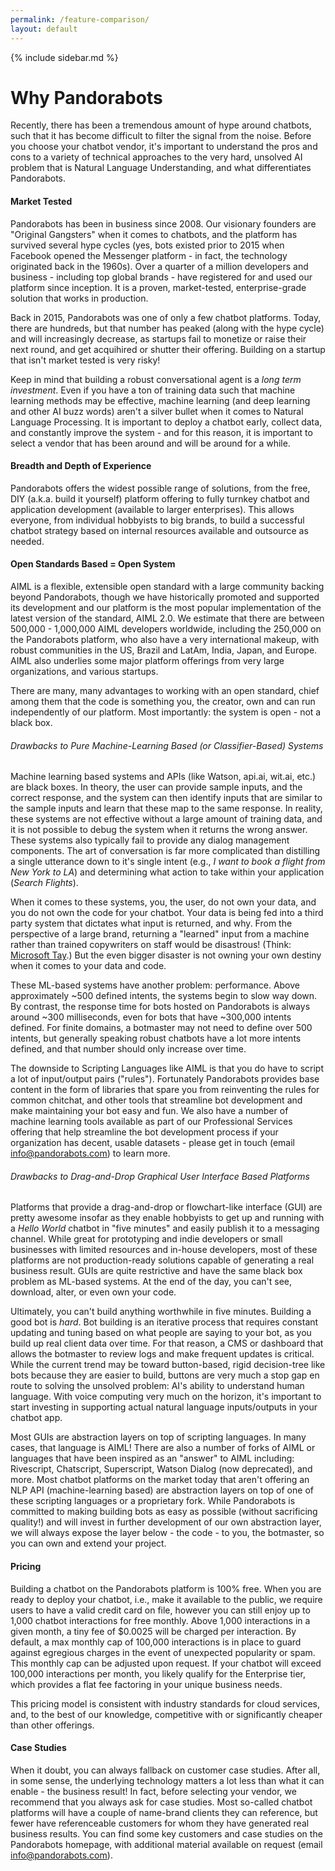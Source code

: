 ```yaml
---
permalink: /feature-comparison/
layout: default
---
```


{% include sidebar.md %}
<div class="pb-docs__content">

# Why Pandorabots

Recently, there has been a tremendous amount of hype around chatbots, such that it has become difficult to filter the signal from the noise. Before you choose your chatbot vendor, it's important to understand the pros and cons to a variety of technical approaches to the very hard, unsolved AI problem that is Natural Language Understanding, and what differentiates Pandorabots.

#### Market Tested

Pandorabots has been in business since 2008. Our visionary founders are "Original Gangsters" when it comes to chatbots, and the platform has survived several hype cycles \(yes, bots existed prior to 2015 when Facebook opened the Messenger platform - in fact, the technology originated back in the 1960s\). Over a quarter of a million developers and business - including top global brands - have registered for and used our platform since inception. It is a proven, market-tested, enterprise-grade solution that works in production.

Back in 2015, Pandorabots was one of only a few chatbot platforms. Today, there are hundreds, but that number has peaked \(along with the hype cycle\) and will increasingly decrease, as startups fail to monetize or raise their next round, and get acquihired or shutter their offering. Building on a startup that isn't market tested is very risky!

Keep in mind that building a robust conversational agent is a _long term investment_. Even if you have a ton of training data such that machine learning methods may be effective, machine learning \(and deep learning and other AI buzz words\) aren't a silver bullet when it comes to Natural Language Processing. It is important to deploy a chatbot early, collect data, and constantly improve the system - and for this reason, it is important to select a vendor that has been around and will be around for a while.

#### Breadth and Depth of Experience

Pandorabots offers the widest possible range of solutions, from the free, DIY \(a.k.a. build it yourself\) platform offering to fully turnkey chatbot and application development \(available to larger enterprises\). This allows everyone, from individual hobbyists to big brands, to build a successful chatbot strategy based on internal resources available and outsource as needed.

#### Open Standards Based = Open System

AIML is a flexible, extensible open standard with a large community backing beyond Pandorabots, though we have historically promoted and supported its development and our platform is the most popular implementation of the latest version of the standard, AIML 2.0. We estimate that there are between 500,000 - 1,000,000 AIML developers worldwide, including the 250,000 on the Pandorabots platform, who also have a very international makeup, with robust communities in the US, Brazil and LatAm, India, Japan, and Europe. AIML also underlies some major platform offerings from very large organizations, and various startups.

There are many, many advantages to working with an open standard, chief among them that the code is something you, the creator, own and can run independently of our platform. Most importantly: the system is open - not a black box.

###### _Drawbacks to Pure Machine-Learning Based \(or Classifier-Based\) Systems_

Machine learning based systems and APIs \(like Watson, api.ai, wit.ai, etc.\) are black boxes. In theory, the user can provide sample inputs, and the correct response, and the system can then identify inputs that are similar to the sample inputs and learn that these map to the same response. In reality, these systems are not effective without a large amount of training data, and it is not possible to debug the system when it returns the wrong answer. These systems also typically fail to provide any dialog management components. The art of conversation is far more complicated than distilling a single utterance down to it's single intent \(e.g., _I want to book a flight from New York to LA_\) and determining what action to take within your application \(_Search Flights_\).

When it comes to these systems, you, the user, do not own your data, and you do not own the code for your chatbot. Your data is being fed into a third party system that dictates what input is returned, and why. From the perspective of a large brand, returning a "learned" input from a machine rather than trained copywriters on staff would be disastrous! \(Think: [Microsoft Tay](https://en.wikipedia.org/wiki/Tay_%28bot%29).\) But the even bigger disaster is not owning your own destiny when it comes to your data and code.

These ML-based systems have another problem: performance. Above approximately ~500 defined intents, the systems begin to slow way down. By contrast, the response time for bots hosted on Pandorabots is always around ~300 milliseconds, even for bots that have ~300,000 intents defined. For finite domains, a botmaster may not need to define over 500 intents, but generally speaking robust chatbots have a lot more intents defined, and that number should only increase over time.

The downside to Scripting Languages like AIML is that you do have to script a lot of input/output pairs \("rules"\). Fortunately Pandorabots provides base content in the form of libraries that spare you from reinventing the rules for common chitchat, and other tools that streamline bot development and make maintaining your bot easy and fun. We also have a number of machine learning tools available as part of our Professional Services offering that help streamline the bot development process if your organization has decent, usable datasets - please get in touch \(email info@pandorabots.com\) to learn more.

###### _Drawbacks to Drag-and-Drop Graphical User Interface Based Platforms_

Platforms that provide a drag-and-drop or flowchart-like interface \(GUI\) are pretty awesome insofar as they enable hobbyists to get up and running with a _Hello World_ chatbot in "five minutes" and easily publish it to a messaging channel. While great for prototyping and indie developers or small businesses with limited resources and in-house developers, most of these platforms are not production-ready solutions capable of generating a real business result. GUIs are quite restrictive and have the same black box problem as ML-based systems. At the end of the day, you can't see, download, alter, or even own your code.

Ultimately, you can't build anything worthwhile in five minutes. Building a good bot is _hard_. Bot building is an iterative process that requires constant updating and tuning based on what people are saying to your bot, as you build up real client data over time. For that reason, a CMS or dashboard that allows the botmaster to review logs and make frequent updates is critical. While the current trend may be toward button-based, rigid decision-tree like bots because they are easier to build, buttons are very much a stop gap en route to solving the unsolved problem: AI's ability to understand human language. With voice computing very much on the horizon, it's important to start investing in supporting actual natural language inputs/outputs in your chatbot app.

Most GUIs are abstraction layers on top of scripting languages. In many cases, that language is AIML! There are also a number of forks of AIML or languages that have been inspired as an "answer" to AIML including: Rivescript, Chatscript, Superscript, Watson Dialog \(now deprecated\), and more. Most chatbot platforms on the market today that aren't offering an NLP API \(machine-learning based\) are abstraction layers on top of one of these scripting languages or a proprietary fork. While Pandorabots is committed to making building bots as easy as possible \(without sacrificing quality!\) and will invest in further development of our own abstraction layer, we will always expose the layer below - the code - to you, the botmaster, so you can own and extend your project.

#### Pricing

Building a chatbot on the Pandorabots platform is 100% free. When you are ready to deploy your chatbot, i.e., make it available to the public, we require users to have a valid credit card on file, however you can still enjoy up to 1,000 chatbot interactions for free monthly. Above 1,000 interactions in a given month, a tiny fee of $0.0025 will be charged per interaction. By default, a max monthly cap of 100,000 interactions is in place to guard against egregious charges in the event of unexpected popularity or spam. This monthly cap can be adjusted upon request. If your chatbot will exceed 100,000 interactions per month, you likely qualify for the Enterprise tier, which provides a flat fee factoring in your unique business needs.

This pricing model is consistent with industry standards for cloud services, and, to the best of our knowledge, competitive with or significantly cheaper than other offerings.

#### Case Studies

When it doubt, you can always fallback on customer case studies. After all, in some sense, the underlying technology matters a lot less than what it can enable - the business result! In fact, before selecting your vendor, we recommend that you always ask for case studies. Most so-called chatbot platforms will have a couple of name-brand clients they can reference, but fewer have referenceable customers for whom they have generated real business results. You can find some key customers and case studies on the Pandorabots homepage, with additional material available on request \(email info@pandorabots.com\).
</div>
